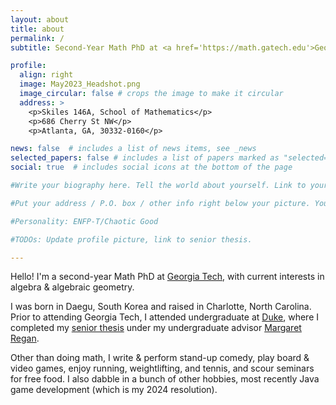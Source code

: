 ```yaml
---
layout: about
title: about
permalink: /
subtitle: Second-Year Math PhD at <a href='https://math.gatech.edu'>Georgia Tech</a>. He/Him/His. 

profile:
  align: right
  image: May2023_Headshot.png
  image_circular: false # crops the image to make it circular
  address: > 
    <p>Skiles 146A, School of Mathematics</p>
    <p>686 Cherry St NW</p>
    <p>Atlanta, GA, 30332-0160</p>

news: false  # includes a list of news items, see _news
selected_papers: false # includes a list of papers marked as "selected={true}"
social: true  # includes social icons at the bottom of the page

#Write your biography here. Tell the world about yourself. Link to your favorite [subreddit](http://reddit.com). You can put a picture in, too. The code is already in, just name your picture `prof_pic.jpg` and put it in the `img/` folder.

#Put your address / P.O. box / other info right below your picture. You can also disable any these elements by editing `profile` property of the YAML header of your `_pages/about.md`. Edit `_bibliography/papers.bib` and Jekyll will render your [publications page](/al-folio/publications/) automatically.

#Personality: ENFP-T/Chaotic Good

#TODOs: Update profile picture, link to senior thesis.

---
```


Hello! I'm a second-year Math PhD at [Georgia Tech](https://math.gatech.edu), with current interests in algebra & algebraic geometry.

I was born in Daegu, South Korea and raised in Charlotte, North Carolina. Prior to attending Georgia Tech, I attended undergraduate at [Duke](https://duke.edu), where I completed my [senior thesis](https://dukespace.lib.duke.edu/dspace/handle/10161/26428) under my undergraduate advisor [Margaret Regan](https://margaretregan.com).

Other than doing math, I write & perform stand-up comedy, play board & video games, enjoy running, weightlifting, and tennis, and scour seminars for free food. I also dabble in a bunch of other hobbies, most recently Java game development (which is my 2024 resolution).